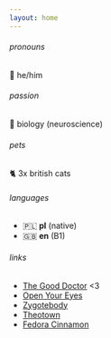 ```yaml
---
layout: home
---
```


###### pronouns
👦 he/him

###### passion
🧠 biology (neuroscience)

###### pets
🐈 3x british cats

###### languages
* 🇵🇱 **pl** (native)
* 🇬🇧 **en** (B1)

###### links
* [The Good Doctor](https://viaplay.pl/series/good-doctor-the) <3
* [Open Your Eyes](https://www.netflix.com/pl/title/81135995)
* [Zygotebody](https://www.zygotebody.com)
* [Theotown](https://hi.theotown.com)
* [Fedora Cinnamon](https://fedoraproject.org/spins/cinnamon)
